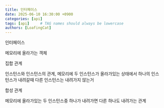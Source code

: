 ```yaml
---
title: 인터페이스
date: 2025-06-10 16:30:00 +0900
categories: [api]
tags: [api]     # TAG names should always be lowercase
authors: [LoafingCat]
---
```



인터페이스

메모리에 올라가는 객체

집합 관계

인스턴스와 인스턴스의 관계, 메모리에 두 인스턴스가 올라가있는 상태에서 하나의 인스턴스가 내려갈때 다른 인스턴스는 내려가지 않는거

합성 관계

메모리에 올라가있는 두 인스턴스중 하나가 내려가면 다른 하나도 내려가는 관계




